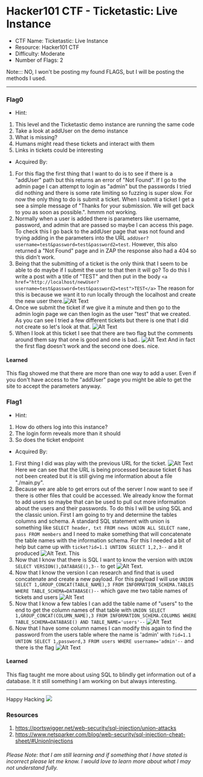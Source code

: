 # Hacker101 CTF - Ticketastic: Live Instance


- CTF Name: Ticketastic: Live Instance
- Resource: Hacker101 CTF
- Difficulty: Moderate
- Number of Flags: 2

Note::: NO, I won't be posting my found FLAGS, but I will be posting the methods I used. 

<hr>



### Flag0
- Hint: 
 1. This level and the Ticketastic demo instance are running the same code
 2. Take a look at addUser on the demo instance
 3. What is missing?
 4. Humans might read these tickets and interact with them
 5. Links in tickets could be interesting
- Acquired By:
 1. For this flag the first thing that I want to do is to see if there is a "addUser" path but this returns an error of "Not Found". If I go to the admin page I can attempt to login as "admin" but the passwords I tried did nothing and there is some rate limiting so fuzzing is super slow. For now the only thing to do is submit a ticket. When I submit a ticket I get a see a simple message of "Thanks for your submission. We will get back to you as soon as possible.". hmmm not working.
 2. Normally when a user is added there is parameters like username, password, and admin that are passed so maybe I can access this page. To check this I go back to the addUser page that was not found and trying adding in the parameters into the URL `addUser?username=test&password=test&password2=test`. However, this also returned a "Not Found" page and in ZAP the response also had a 404 so this didn't work.
 3. Being that the submitting of a ticket is the only think that I seem to be able to do maybe if I submit the user to that then it will go? To do this I write a post with a title of "TEST" and then put in the body `<a href="http://localhost/newUser?username=test&password=test&password2=test">TEST</a>` The reason for this is because we want it to run locally through the localhost and create the new user there.![Alt Text](https://dev-to-uploads.s3.amazonaws.com/i/t6g6ly1rrslqecqjbh4y.png)
 4. Once we submit the ticket if we give it a minute and then go to the admin login page we can then login as the user "test" that we created. As you can see I tried a few different tickets but there is one that I did not create so let's look at that. ![Alt Text](https://dev-to-uploads.s3.amazonaws.com/i/h5r9mrue1004g2260ad9.png)
 5. When I look at this ticket I see that there are two flag but the comments around them say that one is good and one is bad.. ![Alt Text](https://dev-to-uploads.s3.amazonaws.com/i/qvct7xuwrclj5qjoeeh5.png) And in fact the first flag doesn't work and the second one does. nice.

#### Learned
This flag showed me that there are more than one way to add a user. Even if you don't have access to the "addUser" page you might be able to get the site to accept the parameters anyway.


### Flag1
- Hint: 
 1. How do others log into this instance?
 2. The login form reveals more than it should
 3. So does the ticket endpoint
- Acquired By: 
 1. First thing I did was play with the previous URL for the ticket. ![Alt Text](https://dev-to-uploads.s3.amazonaws.com/i/0ni1vskgw4qx5gtklynt.png) Here we can see that the URL is being processed because ticket 6 has not been created but it is still giving me information about a file "./main.py".
 2. Because we are able to get errors out of the server I now want to see if there is other files that could be accessed. We already know the format to add users so maybe that can be used to pull out more information about the users and their passwords. To do this I will be using SQL and the classic union. First I am going to try and determine the tables columns and schema. A standard SQL statement with union is something like `SELECT header, txt FROM news UNION ALL SELECT name, pass FROM members` and I need to make something that will concatenate the table names with the information schema. For this I needed a bit of help but came up with `ticket?id=1.1 UNTION SELECT 1,2,3--` and it produced ![Alt Text](https://dev-to-uploads.s3.amazonaws.com/i/g6ynyurkau6yqine7r0r.png).  This 
 3. Now that I know that there is SQL I want to know the version with `UNION SELECT VERSION(),DATABASE(),3--` to get ![Alt Text](https://dev-to-uploads.s3.amazonaws.com/i/0wq6a8ekewty60s54lzn.png). 
 4. Now that I know the version I can research and find that is used concatenate and create a new payload. For this payload I will use `UNION SELECT 1,GROUP_CONCAT(TABLE_NAME),3 FROM INFORMATION_SCHEMA.TABLES WHERE TABLE_SCHEMA=DATABASE()--` which gave me two table names of tickets and users ![Alt Text](https://dev-to-uploads.s3.amazonaws.com/i/3su74vw0xhk93iyfa8oo.png)
 5. Now that I know a few tables I can add the table name of "users" to the end to get the column names of that table with `UNION SELECT 1,GROUP_CONCAT(COLUMN_NAME),3 FROM INFORMATION_SCHEMA.COLUMNS WHERE TABLE_SCHEMA=DATABASE() AND TABLE_NAME='users'--` ![Alt Text](https://dev-to-uploads.s3.amazonaws.com/i/32ix6thbj5t03f9vp1ac.png)
 6. Now that I have some column names I can modify this again to find the password from the users table where the name is 'admin' with `?id=1.1 UNTION SELECT 1,password,3 FROM users WHERE username='admin'--` and there is the flag ![Alt Text](https://dev-to-uploads.s3.amazonaws.com/i/n955m9h4pv0opfyb9eb9.png)
 

#### Learned
This flag taught me more about using SQL to blindly get information out of a database. It it still something I am working on but always interesting.


<hr>

Happy Hacking
![](https://media.giphy.com/media/l3vRmVv5P01I5NDAA/giphy.gif)

### Resources
1. https://portswigger.net/web-security/sql-injection/union-attacks
2. https://www.netsparker.com/blog/web-security/sql-injection-cheat-sheet/#UnionInjections


###### Please Note: that I am still learning and if something that I have stated is incorrect please let me know. I would love to learn more about what I may not understand fully.
